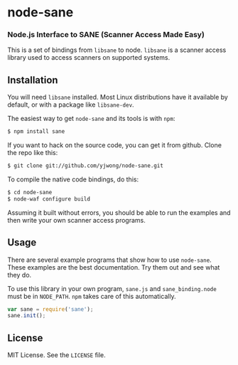 node-sane
=========
### Node.js Interface to SANE (Scanner Access Made Easy)

This is a set of bindings from `libsane` to node. `libsane` is a scanner access
library used to access scanners on supported systems.

Installation
------------

You will need `libsane` installed. Most Linux distributions have it available
by default, or with a package like `libsane-dev`.

The easiest way to get `node-sane` and its tools is with `npm`:

``` bash
$ npm install sane
```

If you want to hack on the source code, you can get it from github. Clone the
repo like this:

``` bash
$ git clone git://github.com/yjwong/node-sane.git
```

To compile the native code bindings, do this:

``` bash
$ cd node-sane
$ node-waf configure build
```

Assuming it built without errors, you should be able to run the examples and
then write your own scanner access programs.

Usage
-----

There are several example programs that show how to use `node-sane`. These
examples are the best documentation. Try them out and see what they do.

To use this library in your own program, `sane.js` and `sane_binding.node` must
be in `NODE_PATH`. `npm` takes care of this automatically.

``` js
var sane = require('sane');
sane.init();
```

License
-------

MIT License. See the `LICENSE` file.

